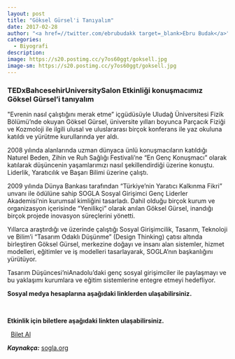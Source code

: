 ```yaml
---
layout: post
title: "Göksel Gürsel'i Tanıyalım"
date: 2017-02-28
author: "<a href=//twitter.com/ebrubudakk target=_blank>Ebru Budak</a>"
categories:
  - Biyografi
description:
image: https://s20.postimg.cc/y7os60ggt/goksell.jpg
image-sm: https://s20.postimg.cc/y7os60ggt/goksell.jpg
---
```


### TEDxBahcesehirUniversitySalon Etkinliği konuşmacımız Göksel Gürsel’i tanıyalım

"Evrenin nasıl çalıştığını merak etme” içgüdüsüyle Uludağ Üniversitesi Fizik Bölümü’nde okuyan Göksel Gürsel, üniversite yılları boyunca Parçacık Fiziği ve Kozmoloji ile ilgili ulusal ve uluslararası birçok konferans ile yaz okuluna katıldı ve yürütme kurullarında yer aldı.

2008 yılında alanlarında uzman dünyaca ünlü konuşmacıların katıldığı Naturel Beden, Zihin ve Ruh Sağlığı Festivali’ne “En Genç Konuşmacı” olarak katılarak düşüncenin yaşamlarımızı nasıl şekillendirdiği üzerine konuştu. Liderlik, Yaratıcılık ve Başarı Bilimi üzerine çalıştı.

2009 yılında Dünya Bankası tarafından “Türkiye’nin Yaratıcı Kalkınma Fikri” unvanı ile ödülüne sahip SOGLA Sosyal Girişimci Genç Liderler Akademisi’nin kurumsal kimliğini tasarladı. Dahil olduğu birçok kurum ve organizasyon içerisinde “Yenilikçi” olarak anılan Göksel Gürsel, inandığı birçok projede inovasyon süreçlerini yönetti.

Yıllarca araştırdığı ve üzerinde çalıştığı Sosyal Girişimcilik, Tasarım, Teknoloji ve Bilim’i “Tasarım Odaklı Düşünme” (Design Thinking) çatısı altında birleştiren Göksel Gürsel, merkezine doğayı ve insanı alan sistemler, hizmet modelleri, eğitimler ve iş modelleri tasarlayarak, SOGLA’nın başkanlığını yürütüyor.

Tasarım Düşüncesi’niAnadolu’daki genç sosyal girişimciler ile paylaşmayı ve bu yaklaşımı kurumlara ve eğitim sistemlerine entegre etmeyi hedefliyor.

**Sosyal medya hesaplarına aşağıdaki linklerden ulaşabilirsiniz.**

<a class="fa fa-lg fa-facebook-square" href="https://www.facebook.com/gursel.goksel?fref=ts" target="_blank" ></a>
&nbsp;
<a class="fa fa-lg fa-twitter"
href="https://twitter.com/GokselGursel" target="_blank" ></a>
&nbsp;
<a class="fa fa-lg fa-linkedin" href="
https://www.linkedin.com/in/gokselgursel/
" target="_blank" ></a>

**Etkinlik için biletlere aşağıdaki linkten ulaşabilirsiniz.**

<i class="fa fa-lg fa-ticket" aria-hidden="true"></i>&nbsp; [Bilet Al](https://www.biletino.com/event/eventdetail/3381)

***Kaynakça:*** [sogla.org](http://www.sogla.org/)

